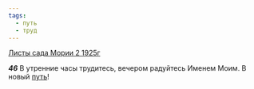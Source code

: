 ```yaml
---
tags:
  - путь
  - труд
---
```


[Листы сада Мории 2 1925г](/agni/1925)

___46___
В утренние часы трудитесь, вечером радуйтесь Именем Моим. В новый [путь](/tag/#путь)!   

